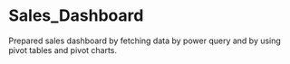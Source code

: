# Sales_Dashboard
Prepared sales dashboard by fetching data by power query and by using pivot tables and pivot charts.
